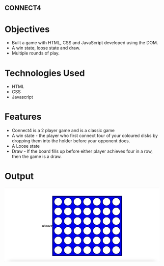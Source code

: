 ## CONNECT4

# Objectives

- Built a game with HTML, CSS and JavaScript developed using the DOM.
- A win state, loose state and draw.
- Multiple rounds of play.

# Technologies Used

- HTML
- CSS
- Javascript

# Features

- Connect4 is a 2 player game and is a classic game
- A win state - the player who first connect four of your coloured disks by dropping them into the holder before your opponent does.
- A Loose state
- Draw - If the board fills up before either player achieves four in a row, then the game is a draw.

# Output

![alt text](image.png)